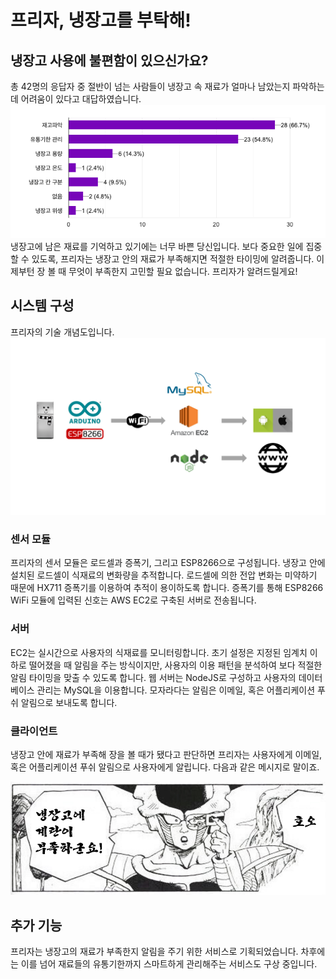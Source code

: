 # 프리자, 냉장고를 부탁해!

## 냉장고 사용에 불편함이 있으신가요?
총 42명의 응답자 중 절반이 넘는 사람들이 냉장고 속 재료가 얼마나 남았는지 파악하는데 어려움이 있다고 대답하였습니다. 
<img src='images/survey.png'>  
냉장고에 남은 재료를 기억하고 있기에는 너무 바쁜 당신입니다. 보다 중요한 일에 집중할 수 있도록, 프리자는 냉장고 안의 재료가 부족해지면 적절한 타이밍에 알려줍니다. 이제부턴 장 볼 때 무엇이 부족한지 고민할 필요 없습니다. 프리자가 알려드릴게요!

## 시스템 구성
프리자의 기술 개념도입니다.  
<img src='images/diagram.png'>  

### 센서 모듈  
프리자의 센서 모듈은 로드셀과 증폭기, 그리고 ESP8266으로 구성됩니다. 냉장고 안에 설치된 로드셀이 식재료의 변화량을 추적합니다. 로드셀에 의한 전압 변화는 미약하기 때문에 HX711 증폭기를 이용하여 추적이 용이하도록 합니다. 증폭기를 통해 ESP8266 WiFi 모듈에 입력된 신호는 AWS EC2로 구축된 서버로 전송됩니다.

### 서버
EC2는 실시간으로 사용자의 식재료를 모니터링합니다. 초기 설정은 지정된 임계치 이하로 떨어졌을 때 알림을 주는 방식이지만, 사용자의 이용 패턴을 분석하여 보다 적절한 알림 타이밍을 맞출 수 있도록 합니다. 웹 서버는 NodeJS로 구성하고 사용자의 데이터베이스 관리는 MySQL을 이용합니다. 모자라다는 알림은 이메일, 혹은 어플리케이션 푸쉬 알림으로 보내도록 합니다.

### 클라이언트
냉장고 안에 재료가 부족해 장을 볼 때가 됐다고 판단하면 프리자는 사용자에게 이메일, 혹은 어플리케이션 푸쉬 알림으로 사용자에게 알립니다. 다음과 같은 메시지로 말이죠.  

<img src='images/freeza_alarm.jpeg'>

## 추가 기능
프리자는 냉장고의 재료가 부족한지 알림을 주기 위한 서비스로 기획되었습니다. 차후에는 이를 넘어 재료들의 유통기한까지 스마트하게 관리해주는 서비스도 구상 중입니다. 